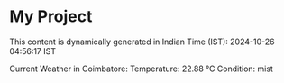 # My Project

This content is dynamically generated in Indian Time (IST): 2024-10-26 04:56:17 IST


Current Weather in Coimbatore:
Temperature: 22.88 °C
Condition: mist
